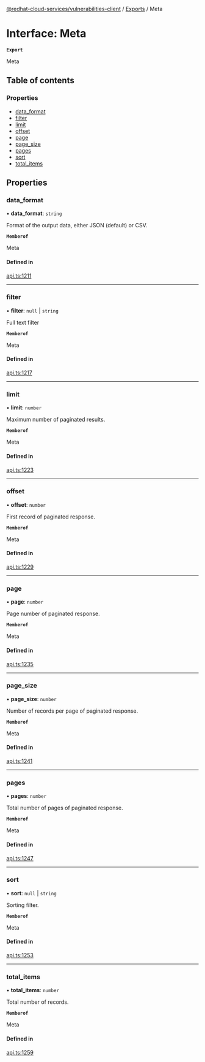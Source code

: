 [@redhat-cloud-services/vulnerabilities-client](../README.md) / [Exports](../modules.md) / Meta

# Interface: Meta

**`Export`**

Meta

## Table of contents

### Properties

- [data\_format](Meta.md#data_format)
- [filter](Meta.md#filter)
- [limit](Meta.md#limit)
- [offset](Meta.md#offset)
- [page](Meta.md#page)
- [page\_size](Meta.md#page_size)
- [pages](Meta.md#pages)
- [sort](Meta.md#sort)
- [total\_items](Meta.md#total_items)

## Properties

### data\_format

• **data\_format**: `string`

Format of the output data, either JSON (default) or CSV.

**`Memberof`**

Meta

#### Defined in

[api.ts:1211](https://github.com/RedHatInsights/javascript-clients/blob/main/packages/vulnerabilities/git-api/api.ts#L1211)

___

### filter

• **filter**: ``null`` \| `string`

Full text filter

**`Memberof`**

Meta

#### Defined in

[api.ts:1217](https://github.com/RedHatInsights/javascript-clients/blob/main/packages/vulnerabilities/git-api/api.ts#L1217)

___

### limit

• **limit**: `number`

Maximum number of paginated results.

**`Memberof`**

Meta

#### Defined in

[api.ts:1223](https://github.com/RedHatInsights/javascript-clients/blob/main/packages/vulnerabilities/git-api/api.ts#L1223)

___

### offset

• **offset**: `number`

First record of paginated response.

**`Memberof`**

Meta

#### Defined in

[api.ts:1229](https://github.com/RedHatInsights/javascript-clients/blob/main/packages/vulnerabilities/git-api/api.ts#L1229)

___

### page

• **page**: `number`

Page number of paginated response.

**`Memberof`**

Meta

#### Defined in

[api.ts:1235](https://github.com/RedHatInsights/javascript-clients/blob/main/packages/vulnerabilities/git-api/api.ts#L1235)

___

### page\_size

• **page\_size**: `number`

Number of records per page of paginated response.

**`Memberof`**

Meta

#### Defined in

[api.ts:1241](https://github.com/RedHatInsights/javascript-clients/blob/main/packages/vulnerabilities/git-api/api.ts#L1241)

___

### pages

• **pages**: `number`

Total number of pages of paginated response.

**`Memberof`**

Meta

#### Defined in

[api.ts:1247](https://github.com/RedHatInsights/javascript-clients/blob/main/packages/vulnerabilities/git-api/api.ts#L1247)

___

### sort

• **sort**: ``null`` \| `string`

Sorting filter.

**`Memberof`**

Meta

#### Defined in

[api.ts:1253](https://github.com/RedHatInsights/javascript-clients/blob/main/packages/vulnerabilities/git-api/api.ts#L1253)

___

### total\_items

• **total\_items**: `number`

Total number of records.

**`Memberof`**

Meta

#### Defined in

[api.ts:1259](https://github.com/RedHatInsights/javascript-clients/blob/main/packages/vulnerabilities/git-api/api.ts#L1259)
